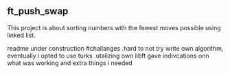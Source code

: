 ## ft_push_swap

This project is about sorting numbers with the fewest moves possible using linked list.

readme under construction 
#challanges
.hard to not try write own algorithm, eventually i opted to use turks
.utalizing own libft gave indivcations onn what was working and extra things i needed

